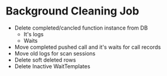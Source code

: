 ﻿# Background Cleaning Job
* Delete completed/cancled function instance from DB
	* It's logs
	* Waits
* Move completed pushed call and it's waits for call records
* Move old logs for scan sessions
* Delete soft deleted rows
* Delete Inactive WaitTemplates